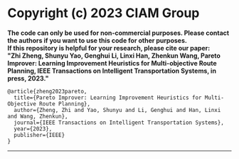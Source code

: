 # Copyright (c) 2023 CIAM Group
**The code can only be used for non-commercial purposes. Please contact the authors if you want to use this code for other purposes.**  
**If this repository is helpful for your research, please cite our paper:<br />**
**"Zhi Zheng, Shunyu Yao, Genghui Li, Linxi Han, Zhenkun Wang, Pareto Improver: Learning Improvement Heuristics for Multi-objective Route Planning, IEEE Transactions on Intelligent Transportation Systems, in press, 2023."**
```
@article{zheng2023pareto,
  title={Pareto Improver: Learning Improvement Heuristics for Multi-Objective Route Planning},
  author={Zheng, Zhi and Yao, Shunyu and Li, Genghui and Han, Linxi and Wang, Zhenkun},
  journal={IEEE Transactions on Intelligent Transportation Systems},
  year={2023},
  publisher={IEEE}
}
```
****
